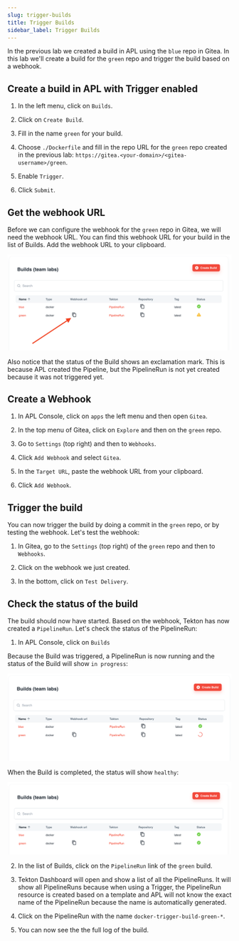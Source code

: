```yaml
---
slug: trigger-builds
title: Trigger Builds
sidebar_label: Trigger Builds
---
```


In the previous lab we created a build in APL using the `blue` repo in Gitea. In this lab we'll create a build for the `green` repo and trigger the build based on a webhook.

## Create a build in APL with Trigger enabled

1. In the left menu, click on `Builds`.

2. Click on `Create Build`.

3. Fill in the name `green` for your build.

4. Choose `./Dockerfile` and fill in the repo URL for the `green` repo created in the previous lab: `https://gitea.<your-domain>/<gitea-username>/green`.

5. Enable `Trigger`.

6. Click `Submit`.

## Get the webhook URL

Before we can configure the webhook for the `green` repo in Gitea, we will need the webhook URL. You can find this webhook URL for your build in the list of Builds. Add the webhook URL to your clipboard.

![trigger build](../../img/trigger-builds.png)

Also notice that the status of the Build shows an exclamation mark. This is because APL created the Pipeline, but the PipelineRun is not yet created because it was not triggered yet.

## Create a Webhook

1. In APL Console, click on `apps` the left menu and then open `Gitea`.

2. In the top menu of Gitea, click on `Explore` and then on the `green` repo.

3. Go to `Settings` (top right) and then to `Webhooks`.

4. Click `Add Webhook` and select `Gitea`.

5. In the `Target URL`, paste the webhook URL from your clipboard.

6. Click `Add Webhook`.

## Trigger the build

You can now trigger the build by doing a commit in the `green` repo, or by testing the webhook. Let's test the webhook:

1. In Gitea, go to the `Settings` (top right) of the `green` repo and then to `Webhooks`.

2. Click on the webhook we just created.

3. In the bottom, click on `Test Delivery`.

## Check the status of the build

The build should now have started. Based on the webhook, Tekton has now created a `PipelineRun`. Let's check the status of the PipelineRun:

1. In APL Console, click on `Builds`

Because the Build was triggered, a PipelineRun is now running and the status of the Build will show `in progress`:

![trigger build](../../img/trigger-builds-2.png)

When the Build is completed, the status will show `healthy`:

![trigger build](../../img/trigger-builds-3.png)

2. In the list of Builds, click on the `PipelineRun` link of the `green` build.

3. Tekton Dashboard will open and show a list of all the PipelineRuns. It will show all PipelineRuns because when using a Trigger, the PipelineRun resource is created based on a template and APL will not know the exact name of the PipelineRun because the name is automatically generated.

4. Click on the PipelineRun with the name `docker-trigger-build-green-*`.

5. You can now see the the full log of the build.

